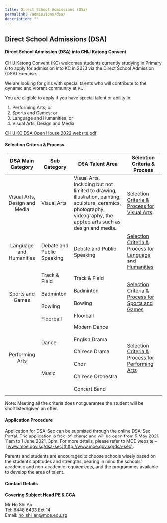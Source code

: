 ```yaml
---
title: Direct School Admissions (DSA)
permalink: /admissions/dsa/
description: ""
---
```

## Direct School Admissions (DSA)

#### Direct School Admission (DSA) into CHIJ Katong Convent

CHIJ Katong Convent (KC) welcomes students currently studying in Primary 6 to apply for admission into KC in 2023 via the Direct School Admission (DSA) Exercise.

We are looking for girls with special talents who will contribute to the dynamic and vibrant community at KC.

You are eligible to apply if you have special talent or ability in:

1.  Performing Arts; or
2.  Sports and Games; or
3.  Language and Humanities; or
4.  Visual Arts, Design and Media

[CHIJ KC DSA Open House 2022 website.pdf](/files/CHIJ%20KC%20DSA%20Open%20House%202022%20website.pdf)

#### Selection Criteria & Process

| **DSA Main Category** | **Sub Category** | **DSA Talent Area** | **Selection Criteria & Process** |
|:---:|---|---|---|
| Visual Arts, Design and Media | Visual Arts | Visual Arts.<br>Including but not limited to drawing, illustration, painting, sculpture, ceramics, photography, videography, the applied arts such as design and media. | [Selection Criteria & Process for Visual Arts](/files/Direct%20School%20Admission%202022%20_%20criteria%20%20process%20VA.pdf) |
| Language and Humanities | Debate and Public Speaking | Debate and Public Speaking | [Selection Criteria & Process for Language and Humanities](/files/Direct%20School%20Admission%202022%20_%20criteria%20%20process%20Lang.pdf) |
| Sports and Games | Track & Field  <br><br>Badminton  <br><br>Bowling  <br><br>Floorball | Track & Field  <br><br>Badminton  <br><br>Bowling  <br><br>Floorball | [Selection Criteria & Process for Sports and Games](/files/Direct%20School%20Admission%202022%20_%20criteria%20%20process%20Sports.pdf) |
| Performing Arts | Dance  <br><br><br><br><br>Music | Modern Dance  <br><br>English Drama  <br><br>Chinese Drama  <br><br>Choir  <br><br>Chinese Orchestra   <br><br>Concert Band | [Selection Criteria & Process for Performing Arts](/files/Direct%20School%20Admission%202022%20_%20criteria%20%20process%20PA.pdf) |
|  |  |  |  |

Note: Meeting all the criteria does not guarantee the student will be shortlisted/given an offer.

#### Application Procedure

Application for DSA-Sec can be submitted through the online DSA-Sec Portal. The application is free-of-charge and will be open from 5 May 2021, 11am to 1 June 2021, 3pm. For more details, please refer to MOE website – [www.moe.gov.sg/dsa-sec](http://www.moe.gov.sg/dsa-sec).  

Parents and students are encouraged to choose schools wisely based on the student’s aptitudes and strengths, bearing in mind the schools’ academic and non-academic requirements, and the programmes available to develop the area of talent.

#### Contact Details

**Covering Subject Head PE & CCA**  
  

Mr Ho Shi An <br>
Tel: 6448 6433 Ext 14 <br>
Email: [ho\_shi\_an@moe.edu.sg](mailto:ho_shi_an@moe.edu.sg)